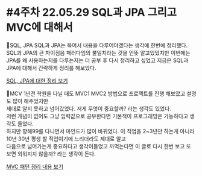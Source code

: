 # #4주차 22.05.29 SQL과 JPA 그리고 MVC에 대해서

📍SQL, JPA
SQL과 JPA는 묶어서 내용을 다루어야겠다는 생각에 한번에 정리했다.  
SQL과 JPA의 큰 차이점음 패러다임의 불일치라는 것을 언뜻 알고있었지만 이번에는    
JPA를 왜 사용하는지를 다루는지는 더 공부 후 다시 정리하고 싶었고 지금은 SQL과 JPA에 대해서 간략하게 정리를 해보았다.   

[SQL, JPA에 대한 정리 보기](https://github.com/whitewise95/TIL/blob/main/DataBase/ORM%EA%B3%BC%20SQL.md)



📍MCV
1년전 학원을 다닐 때도  MVC1 MVC2 방법으로 프로젝트를 진행 해보았고 설명도 많이 해주었지만   
제대로 알지 못하고 넘어갔었다.  저게 무엇이 중요할까? 라는 생각도 있었다.   
저런 개념이 없어도 그냥 입력값으로 공부한다면 기본적이 프로그래밍은 가능하다고 생각도 들었다.   
하지만 항해99를 다니면서 마인드가 많이 바뀌었다. 이 직업을 2~3년만 하는게 아니라 10년 30년 평생 할 직업이기에 느리더라도 제대로 알고  
다음으로 넘어가는게 중요하다고 생각이들었고 까먹는다면 이 글로 다시 한번 보고 또 보면 외워지지 않을까? 라는 생각이 든다.  

[MVC 패턴 정리 내용 보기](https://github.com/whitewise95/TIL/blob/main/Java/Spring/MVC%20%ED%8C%A8%ED%84%B4.md)
